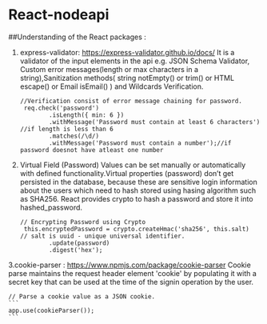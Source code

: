 # React-nodeapi


##Understanding of the React packages :

1. express-validator: https://express-validator.github.io/docs/
It is a validator of the input elements in the api e.g. JSON Schema Validator, Custom error messages(length or max characters in a string),Sanitization methods( string notEmpty() or trim() or HTML escape() or Email isEmail() ) and Wildcards Verification.

    ```
    //Verification consist of error message chaining for password.
     req.check('password')
	        .isLength({ min: 6 })
	        .withMessage('Password must contain at least 6 characters') //if length is less than 6 
	        .matches(/\d/)
	        .withMessage('Password must contain a number');//if password doesnot have atleast one number 
      ```		

2. Virtual Field (Password)
Values can be set manually or automatically with defined functionality.Virtual properties (password) don’t get persisted in the database, because these are sensitive login information about the users which need to hash stored using hasing algorithm such as SHA256. React provides crypto to hash a password and store it into hashed_password. 

    ```	
    // Encrypting Password using Crypto
     this.encryptedPassword = crypto.createHmac('sha256', this.salt)  // salt is uuid - unique universal identifier.
			.update(password)
			.digest('hex');
     ```

3.cookie-parser : https://www.npmjs.com/package/cookie-parser
Cookie parse maintains the request header element 'cookie' by populating it with a secret key that can be used at the time of the signin operation by the user.
  	
	// Parse a cookie value as a JSON cookie.
	```
	app.use(cookieParser());
	```

